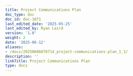 ```yaml
---
title: Project Communications Plan
doc_type: doc
doc_id: doc-1071
last_edited_date: '2025-05-25'
last_edited_by: Ryan Laird
version: '1.0'
weight: 2
date: '2025-06-12'
aliases:
- /docs/20250606070714_project-communications-plan_1_1/
description: ''
linkTitle: Project Communications Plan
type: docs
---
```


